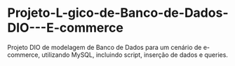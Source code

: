 # Projeto-L-gico-de-Banco-de-Dados-DIO---E-commerce
Projeto DIO de modelagem de Banco de Dados para um cenário de e-commerce, utilizando MySQL, incluindo script, inserção de dados e queries.
